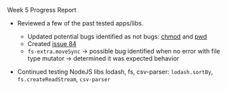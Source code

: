 Week 5 Progress Report

- Reviewed a few of the past tested apps/libs. 
  - Updated potential bugs identified as not bugs: [chmod](https://github.com/masofia/CSStudyInstruments/blob/master/bugs/chmod.md) and [pwd](https://github.com/masofia/CSStudyInstruments/blob/master/bugs/pwd.md)
  - Created [issue 84](https://github.com/pkmoore/rrapper/issues/84)
  - `fs-extra.moveSync` -> possible bug identified when no error with file type mutator -> determined it was expected behavior

- Continued testing NodeJS libs lodash, fs, csv-parser: `lodash.sortBy`, `fs.createReadStream`, `csv-parser`
